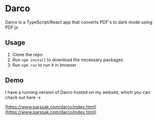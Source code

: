 # Darco

Darco is a TypeScript/React app that converts PDF's to dark mode using PDF.js

## Usage

1. Clone the repo
2. Run `npm install` to download the necessary packages
3. Run `npm run` to run it in browser

## Demo

I have a running version of Darco hosted on my website, which you can check out here →

[https://www.parssak.com/darco/index.html](https://www.parssak.com/darco/index.html)
